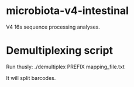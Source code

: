 # microbiota-v4-intestinal

V4 16s sequence processing analyses.

# Demultiplexing script

Run thusly:
    ./demultiplex PREFIX mapping_file.txt
    
It will split barcodes.
